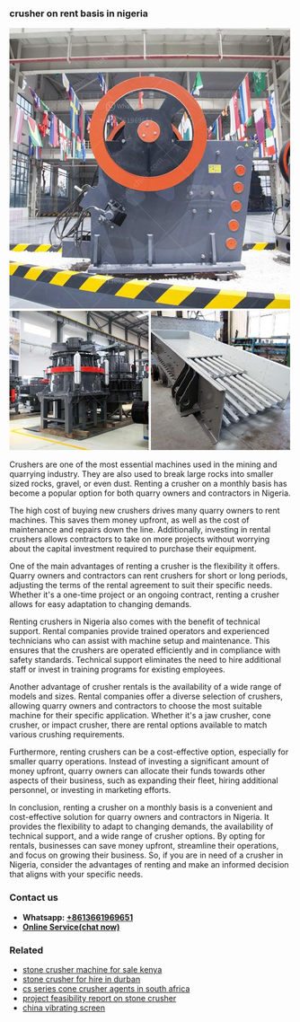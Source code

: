<h3>crusher on rent basis in nigeria</h3><img src='1702953128.jpg' alt=''><p>Crushers are one of the most essential machines used in the mining and quarrying industry. They are also used to break large rocks into smaller sized rocks, gravel, or even dust. Renting a crusher on a monthly basis has become a popular option for both quarry owners and contractors in Nigeria.</p><p>The high cost of buying new crushers drives many quarry owners to rent machines. This saves them money upfront, as well as the cost of maintenance and repairs down the line. Additionally, investing in rental crushers allows contractors to take on more projects without worrying about the capital investment required to purchase their equipment.</p><p>One of the main advantages of renting a crusher is the flexibility it offers. Quarry owners and contractors can rent crushers for short or long periods, adjusting the terms of the rental agreement to suit their specific needs. Whether it's a one-time project or an ongoing contract, renting a crusher allows for easy adaptation to changing demands.</p><p>Renting crushers in Nigeria also comes with the benefit of technical support. Rental companies provide trained operators and experienced technicians who can assist with machine setup and maintenance. This ensures that the crushers are operated efficiently and in compliance with safety standards. Technical support eliminates the need to hire additional staff or invest in training programs for existing employees.</p><p>Another advantage of crusher rentals is the availability of a wide range of models and sizes. Rental companies offer a diverse selection of crushers, allowing quarry owners and contractors to choose the most suitable machine for their specific application. Whether it's a jaw crusher, cone crusher, or impact crusher, there are rental options available to match various crushing requirements.</p><p>Furthermore, renting crushers can be a cost-effective option, especially for smaller quarry operations. Instead of investing a significant amount of money upfront, quarry owners can allocate their funds towards other aspects of their business, such as expanding their fleet, hiring additional personnel, or investing in marketing efforts.</p><p>In conclusion, renting a crusher on a monthly basis is a convenient and cost-effective solution for quarry owners and contractors in Nigeria. It provides the flexibility to adapt to changing demands, the availability of technical support, and a wide range of crusher options. By opting for rentals, businesses can save money upfront, streamline their operations, and focus on growing their business. So, if you are in need of a crusher in Nigeria, consider the advantages of renting and make an informed decision that aligns with your specific needs.</p><h3>Contact us</h3><ul><li><strong>Whatsapp:&nbsp;<a href="https://wa.me/8613661969651">+8613661969651</a></strong></li><li><a href="https://swt.shibang-china.com/?git&amp;zhl&amp;crusher on rent basis in nigeria"><strong>Online Service(chat now)</strong></a></li></ul><h3>Related</h3><ul><li><a href='stone crusher machine for sale kenya.md'>stone crusher machine for sale kenya</a></li><li><a href='stone crusher for hire in durban.md'>stone crusher for hire in durban</a></li><li><a href='cs series cone crusher agents in south africa.md'>cs series cone crusher agents in south africa</a></li><li><a href='project feasibility report on stone crusher.md'>project feasibility report on stone crusher</a></li><li><a href='china vibrating screen.md'>china vibrating screen</a></li></ul>